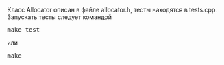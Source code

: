 Класс Allocator описан в файле allocator.h, тесты находятся в tests.cpp.
Запускать тесты следует командой
<pre>make test</pre> или <pre>make</pre>